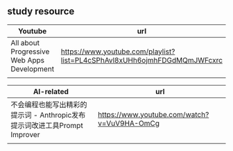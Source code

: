 ## study resource

|Youtube|url|
|---|---|
|All about Progressive Web Apps Development|https://www.youtube.com/playlist?list=PL4cSPhAvl8xUHh6ojmhFDGdMQmJWFcxrc|
|||

|AI-related|url|
|---|---|
|不会编程也能写出精彩的提示词 - Anthropic发布提示词改进工具Prompt Improver|https://www.youtube.com/watch?v=VuV9HA-OmCg|
|||
